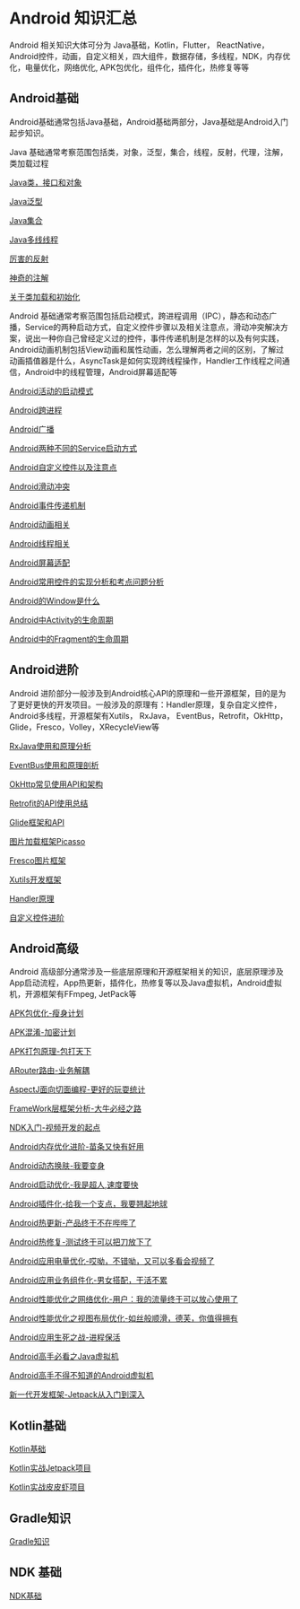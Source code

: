 # Android 知识汇总

Android 相关知识大体可分为 Java基础，Kotlin，Flutter， ReactNative，Android控件，动画，自定义相关，四大组件，数据存储，多线程，NDK，内存优化，电量优化，网络优化, APK包优化，组件化，插件化，热修复等等



## Android基础

Android基础通常包括Java基础，Android基础两部分，Java基础是Android入门起步知识。

Java 基础通常考察范围包括类，对象，泛型，集合，线程，反射，代理，注解，类加载过程

[Java类，接口和对象](./总结/Android基础/Java类和接口/Java类和接口.md)

[Java泛型](./总结/Android基础/Java泛型/Java泛型.md)

[Java集合](./总结/Android基础/Java集合/Java集合.md)

[Java多线线程](./总结/Android基础/Java多线程/Java多线程.md)

[厉害的反射](./总结/Android基础/Java反射/Java反射.md)

[神奇的注解](./总结/Android基础/Java注解/Java注解.md)

[关于类加载和初始化](./总结/Android基础/Java类加载和初始化/Java类加载和初始化.md)

Android 基础通常考察范围包括启动模式，跨进程调用（IPC），静态和动态广播，Service的两种启动方式，自定义控件步骤以及相关注意点，滑动冲突解决方案，说出一种你自己曾经定义过的控件，事件传递机制是怎样的以及有何实践，Android动画机制包括View动画和属性动画，怎么理解两者之间的区别，了解过动画插值器是什么，AsyncTask是如何实现跨线程操作，Handler工作线程之间通信，Android中的线程管理，Android屏幕适配等

[Android活动的启动模式](./总结/Android基础/Android启动模式/Android启动模式.md)

[Android跨进程](./总结/Android基础/Android跨进程/Android跨进程.md)

[Android广播](./总结/Android基础/Android广播/Android广播.md)

[Android两种不同的Service启动方式](./总结/Android基础/Android服务启动方式/Service启动方式.md)

[Android自定义控件以及注意点](./总结/Android基础/Android自定义控件/自定义控件.md)

[Android滑动冲突](./总结/Android基础/Android滑动冲突/滑动冲突.md)

[Android事件传递机制](./总结/Android基础/Android事件传递机制/Android事件传递机制.md)

[Android动画相关](./总结/Android基础/Android动画/Android动画.md)

[Android线程相关](./总结/Android基础/Android线程相关/Android线程相关.md)

[Android屏幕适配](./总结/Android基础/Android屏幕适配/Android屏幕适配.md)

[Android常用控件的实现分析和考点问题分析](./总结/Android基础/Android常用控件实现思考/Android常用控件实现思考.md)

[Android的Window是什么](./总结/Android基础/Android的Window/Android的Window.md)

[Android中Activity的生命周期]()

[Android中的Fragment的生命周期]()




## Android进阶

Android 进阶部分一般涉及到Android核心API的原理和一些开源框架，目的是为了更好更快的开发项目。一般涉及的原理有：Handler原理，复杂自定义控件，Android多线程，开源框架有Xutils， RxJava， EventBus，Retrofit，OkHttp，Glide，Fresco，Volley，XRecycleView等

[RxJava使用和原理分析](./总结/Android进阶/RxJava/RxJava.md)

[EventBus使用和原理剖析](./总结/Android进阶/EventBus/EventBus.md)

[OkHttp常见使用API和架构](./总结/Android进阶/OkHttp/OkHttp.md)

[Retrofit的API使用总结](./总结/Android进阶/Retrofit/Retrofit.md)

[Glide框架和API](./总结/Android进阶/Glide/Glide.md)

[图片加载框架Picasso](./总结/Android进阶/Picasso/Picasso.md)

[Fresco图片框架](./总结/Android进阶/Fresco/Fresco.md)

[Xutils开发框架](./总结/Android进阶/Xutils/Xutils.md)

[Handler原理](./总结/Android进阶/Handler原理/Handler.md)

[自定义控件进阶](./总结/Android进阶/自定义控件进阶/自定义控件进阶.md)




## Android高级

Android 高级部分通常涉及一些底层原理和开源框架相关的知识，底层原理涉及App启动流程，App热更新，插件化，热修复等以及Java虚拟机，Android虚拟机，开源框架有FFmpeg, JetPack等

[APK包优化-瘦身计划](./总结/Android高级/APK包优化/APK包优化.md)

[APK混淆-加密计划](./总结/Android高级/App混淆规则/App混淆规则.md)

[APK打包原理-包打天下](./总结/Android高级/APK打包原理/APK打包原理.md)

[ARouter路由-业务解耦](./总结/Android高级/ARouter路由/ARouter路由.md)

[AspectJ面向切面编程-更好的玩耍统计](./总结/Android高级/AspectJ/AspectJ.md)

[FrameWork层框架分析-大牛必经之路](./总结/Android高级/FrameWork层/FrameWork层.md)

[NDK入门-视频开发的起点](./总结/Android高级/NDK入门/NDK.md)

[Android内存优化进阶-苗条又快有好用](./总结/Android高级/内存优化进阶/内存优化.md)

[Android动态换肤-我要变身](./总结/Android高级/动态换肤/动态换肤.md)

[Android启动优化-我是超人,速度要快](./总结/Android高级/启动优化/App启动优化.md)

[Android插件化-给我一个支点，我要翘起地球](./总结/Android高级/插件化/插件化.md)

[Android热更新-产品终于不在哔哔了](./总结/Android高级/热更新/热更新.md)

[Android热修复-测试终于可以把刀放下了](./总结/Android高级/热修复/热修复.md)

[Android应用电量优化-哎呦，不错呦，又可以多看会视频了](./总结/Android高级/电量优化/电量优化.md)

[Android应用业务组件化-男女搭配，干活不累](./总结/Android高级/组件化/组件化.md)

[Android性能优化之网络优化-用户：我的流量终于可以放心使用了](./总结/Android高级/网络优化/网络优化.md)

[Android性能优化之视图布局优化-如丝般顺滑，德芙，你值得拥有](./总结/Android高级/视图布局优化/视图布局优化.md)

[Android应用生死之战-进程保活](./总结/Android高级/进程保活/进程保活.md)

[Android高手必看之Java虚拟机](./总结/Android高级/Java虚拟机/Java虚拟机.md)

[Android高手不得不知道的Android虚拟机](./总结/Android高级/Android虚拟机/Android虚拟机.md)

[新一代开发框架-Jetpack从入门到深入](./总结/Android高级/Jetpack/Jetpack学习.md)




## Kotlin基础

[Kotlin基础](https://github.com/zhangfengzhou/KotlinLove)

[Kotlin实战Jetpack项目](https://github.com/zhangfengzhou/JetPackLearn)

[Kotlin实战皮皮虾项目]()



## Gradle知识

[Gradle知识](./总结/Gradle相关/Gradle相关.md)



## NDK 基础

[NDK基础](./总结/NDK基础/NDK基础.md)














